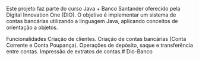 Este projeto faz parte do curso Java + Banco Santander oferecido pela Digital Innovation One (DIO). O objetivo é implementar um sistema de contas bancárias utilizando a linguagem Java, aplicando conceitos de orientação a objetos.

Funcionalidades
Criação de clientes.
Criação de contas bancárias (Conta Corrente e Conta Poupança).
Operações de depósito, saque e transferência entre contas.
Impressão de extratos de contas.# Dio-Banco
